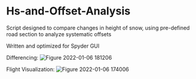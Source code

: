 # Hs-and-Offset-Analysis
Script designed to compare changes in height of snow, using pre-defined road section to analyze systematic offsets

Written and optimized for Spyder GUI

Differencing:
![Figure 2022-01-06 181206](https://user-images.githubusercontent.com/44550282/148475215-0017b140-0351-4b69-bccd-27c06901845b.png)




Flight Visualization:
![Figure 2022-01-06 174006](https://user-images.githubusercontent.com/44550282/148473477-768ab9a3-3624-4c7e-b01a-21874be15ea6.png)
